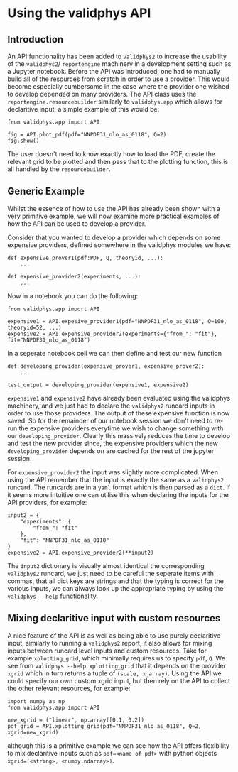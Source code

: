 # Using the validphys API

## Introduction

An API functionality has been added to `validphys2` to increase the usability of the `validphys2`/
`reportengine` machinery in a development setting such as a Jupyter notebook. Before the API was
introduced, one had to manually build all of the resources from scratch in order to use a provider.
 This would become especially cumbersome in the case where the provider one wished to develop
 depended on many providers. The API class uses the `reportengine.resourcebuilder` similarly
to `validphys.app` which allows for declaritive input, a simple example of this would be:

```
from validphys.app import API

fig = API.plot_pdf(pdf="NNPDF31_nlo_as_0118", Q=2)
fig.show()
```

The user doesn't need to know exactly how to load the PDF, create the relevant grid to be plotted
and then pass that to the plotting function, this is all handled by the `resourcebuilder`.

## Generic Example

Whilst the essence of how to use the API has already been shown with a very primitive example,
we will now examine more practical examples of how the API can be used to develop a provider.

Consider that you wanted to develop a provider which depends on some expensive providers, defined
somewhere in the validphys modules we have:

```
def expensive_prover1(pdf:PDF, Q, theoryid, ...):
    ...

def expensive_provider2(experiments, ...):
    ...

```

Now in a notebook you can do the following:

```
from validphys.app import API

expensive1 = API.expesive_provider1(pdf="NNPDF31_nlo_as_0118", Q=100, theoryid=52, ...)
expensive2 = API.expensive_provider2(experiments={"from_": "fit"}, fit="NNPDF31_nlo_as_0118")

```

In a seperate notebook cell we can then define and test our new function

```
def developing_provider(expensive_prover1, expensive_prover2):
    ...

test_output = developing_provider(expensive1, expensive2)
```

`expensive1` and `expensive2` have already been evaluated using the validphys machinery, and we just
had to declare the `validphys2` runcard inputs in order to use those providers. The output of these
expensive function is now saved. So for the remainder of our notebook session we don't need to
re-run the expensive providers everytime we wish to change something with our `developing_provider`.
Clearly this massively reduces the time to develop and test the new provider since, the expensive
providers which the new `developing_provider` depends on are cached for the rest of the jupyter
session.

For `expensive_provider2` the input was slightly more complicated. When using the API remember that
the input is exactly the same as a `validphys2` runcard. The runcards are in a `yaml` format which
is then parsed as a `dict`. If it seems more intuitive one can utilise this when declaring the
inputs for the API providers, for example:

```
input2 = {
    "experiments": {
        "from_": "fit"
    },
    "fit": "NNPDF31_nlo_as_0118"
}
expensive2 = API.expensive_provider2(**input2)
```

The `input2` dictionary is visually almost identical the corresponding `validphys2` runcard, we just
need to be careful the seperate items with commas, that all dict keys are strings and that
the typing is correct for the various inputs, we can always look up the appropriate typing by using
the `validphys --help` functionality.

## Mixing declaritive input with custom resources

A nice feature of the API is as well as being able to use purely declaritive input, similarly to
running a `validphys2` report, it also allows for mixing inputs between runcard level inputs and
custom resources. Take for example `xplotting_grid`, which minimally requires us to specify
`pdf`, `Q`. We see from `validphys --help xplotting_grid` that it depends on the provider `xgrid`
which in turn returns a tuple of `(scale, x_array)`. Using the API we could specify our own custom
xgrid input, but then rely on the API to collect the other relevant resources, for example:

```
import numpy as np
from validphys.app import API

new_xgrid = ("linear", np.array([0.1, 0.2])
pdf_grid = API.xplotting_grid(pdf="NNPDF31_nlo_as_0118", Q=2, xgrid=new_xgrid)

```

although this is a primitive example we can see how the API offers flexibility to mix declaritive
inputs such as `pdf=<name of pdf>` with python objects `xgrid=(<string>, <numpy.ndarray>)`.
